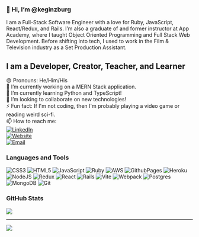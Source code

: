### 👋 Hi, I’m @keginzburg

I am a Full-Stack Software Engineer with a love for Ruby, JavaScript, React/Redux, and Rails. I’m also a graduate of and former instructor at App Academy, where I taught Object Oriented Programming and Full Stack Web Development. Before shifting into tech, I used to work in the Film & Television industry as a Set Production Assistant.

## I am a Developer, Creator, Teacher, and Learner

😄 Pronouns: He/Him/His<br>🔭 I’m currently working on a MERN Stack application.<br>🌱 I’m currently learning Python and TypeScript!<br>👯 I’m looking to collaborate on new technologies!<br>⚡ Fun fact: If I'm not coding, then I'm probably playing a video game or reading weird sci-fi.<br>📫 How to reach me:<br> [![LinkedIn](https://img.shields.io/badge/LinkedIn-%230077B5.svg?logo=linkedin&logoColor=white)](https://linkedin.com/in/kyleginzburg)<br>[![Website](https://img.shields.io/badge/Website-%23323335.svg?logo=google-chrome&logoColor=white)](https://www.kyleginzburg.com)<br>[![Email](https://img.shields.io/badge/Email-%23333.svg?logo=mail.ru&logoColor=white
)](mailto:keginzburg@gmail.com)

### Languages and Tools
![CSS3](https://img.shields.io/badge/css3-%231572B6.svg?style=for-the-badge&logo=css3&logoColor=white) ![HTML5](https://img.shields.io/badge/html5-%23E34F26.svg?style=for-the-badge&logo=html5&logoColor=white) ![JavaScript](https://img.shields.io/badge/javascript-%23323330.svg?style=for-the-badge&logo=javascript&logoColor=%23F7DF1E) ![Ruby](https://img.shields.io/badge/ruby-%23CC342D.svg?style=for-the-badge&logo=ruby&logoColor=white) ![AWS](https://img.shields.io/badge/AWS-%23FF9900.svg?style=for-the-badge&logo=amazon-aws&logoColor=white) ![GithubPages](https://img.shields.io/badge/github%20pages-121013?style=for-the-badge&logo=github&logoColor=white) ![Heroku](https://img.shields.io/badge/heroku-%23430098.svg?style=for-the-badge&logo=heroku&logoColor=white) ![NodeJS](https://img.shields.io/badge/node.js-6DA55F?style=for-the-badge&logo=node.js&logoColor=white) ![Redux](https://img.shields.io/badge/redux-%23593d88.svg?style=for-the-badge&logo=redux&logoColor=white) ![React](https://img.shields.io/badge/react-%2320232a.svg?style=for-the-badge&logo=react&logoColor=%2361DAFB) ![Rails](https://img.shields.io/badge/rails-%23CC0000.svg?style=for-the-badge&logo=ruby-on-rails&logoColor=white) ![Vite](https://img.shields.io/badge/vite-%23646CFF.svg?style=for-the-badge&logo=vite&logoColor=white) ![Webpack](https://img.shields.io/badge/webpack-%238DD6F9.svg?style=for-the-badge&logo=webpack&logoColor=black) ![Postgres](https://img.shields.io/badge/postgres-%23316192.svg?style=for-the-badge&logo=postgresql&logoColor=white) ![MongoDB](https://img.shields.io/badge/MongoDB-%234ea94b.svg?style=for-the-badge&logo=mongodb&logoColor=white) ![Git](https://img.shields.io/badge/git-%23F05033.svg?style=for-the-badge&logo=git&logoColor=white)

### GitHub Stats
<!-- ![](https://github-readme-stats.vercel.app/api?username=keginzburg&theme=dark&hide_border=true&include_all_commits=false&count_private=false)<br/> -->
<!-- ![](https://github-readme-streak-stats.herokuapp.com/?user=keginzburg&theme=dark&hide_border=true)<br/> -->
![](https://github-readme-stats.vercel.app/api/top-langs/?username=keginzburg&theme=dark&hide_border=true&include_all_commits=false&count_private=false&layout=compact)

---
[![](https://visitcount.itsvg.in/api?id=keginzburg&icon=5&color=2)](https://visitcount.itsvg.in)

<!-- Proudly created with GPRM ( https://gprm.itsvg.in ) -->
